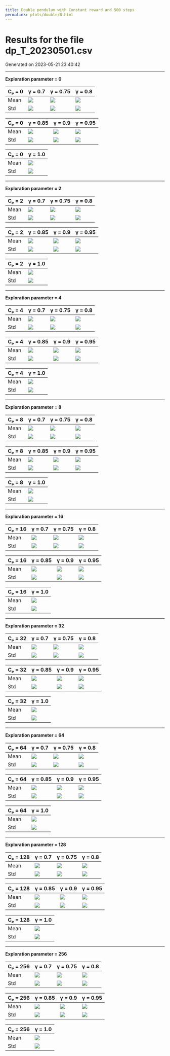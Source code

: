 ```yaml
---
title: Double pendulum with Constant reward and 500 steps
permalink: plots/double/B.html
---
```

# Results for the file dp_T_20230501.csv 

Generated on 2023-05-21 23:40:42

---

**Exploration parameter = 0**

| Cₚ = 0 | γ = 0.7 | γ = 0.75 | γ = 0.8 | 
| --- | --- | --- | --- | 
| Mean | ![](fig/dp_T/mean_g_0.7_cp_0.png) | ![](fig/dp_T/mean_g_0.75_cp_0.png) | ![](fig/dp_T/mean_g_0.8_cp_0.png) | 
| Std | ![](fig/dp_T/std_g_0.7_cp_0.png) | ![](fig/dp_T/std_g_0.75_cp_0.png) | ![](fig/dp_T/std_g_0.8_cp_0.png) | 

| Cₚ = 0 | γ = 0.85 | γ = 0.9 | γ = 0.95 | 
| --- | --- | --- | --- | 
| Mean | ![](fig/dp_T/mean_g_0.85_cp_0.png) | ![](fig/dp_T/mean_g_0.9_cp_0.png) | ![](fig/dp_T/mean_g_0.95_cp_0.png) | 
| Std | ![](fig/dp_T/std_g_0.85_cp_0.png) | ![](fig/dp_T/std_g_0.9_cp_0.png) | ![](fig/dp_T/std_g_0.95_cp_0.png) | 

| Cₚ = 0 | γ = 1.0 | 
| --- | --- | 
| Mean | ![](fig/dp_T/mean_g_1.0_cp_0.png) | 
| Std | ![](fig/dp_T/std_g_1.0_cp_0.png) | 

---

**Exploration parameter = 2**

| Cₚ = 2 | γ = 0.7 | γ = 0.75 | γ = 0.8 | 
| --- | --- | --- | --- | 
| Mean | ![](fig/dp_T/mean_g_0.7_cp_2.png) | ![](fig/dp_T/mean_g_0.75_cp_2.png) | ![](fig/dp_T/mean_g_0.8_cp_2.png) | 
| Std | ![](fig/dp_T/std_g_0.7_cp_2.png) | ![](fig/dp_T/std_g_0.75_cp_2.png) | ![](fig/dp_T/std_g_0.8_cp_2.png) | 

| Cₚ = 2 | γ = 0.85 | γ = 0.9 | γ = 0.95 | 
| --- | --- | --- | --- | 
| Mean | ![](fig/dp_T/mean_g_0.85_cp_2.png) | ![](fig/dp_T/mean_g_0.9_cp_2.png) | ![](fig/dp_T/mean_g_0.95_cp_2.png) | 
| Std | ![](fig/dp_T/std_g_0.85_cp_2.png) | ![](fig/dp_T/std_g_0.9_cp_2.png) | ![](fig/dp_T/std_g_0.95_cp_2.png) | 

| Cₚ = 2 | γ = 1.0 | 
| --- | --- | 
| Mean | ![](fig/dp_T/mean_g_1.0_cp_2.png) | 
| Std | ![](fig/dp_T/std_g_1.0_cp_2.png) | 

---

**Exploration parameter = 4**

| Cₚ = 4 | γ = 0.7 | γ = 0.75 | γ = 0.8 | 
| --- | --- | --- | --- | 
| Mean | ![](fig/dp_T/mean_g_0.7_cp_4.png) | ![](fig/dp_T/mean_g_0.75_cp_4.png) | ![](fig/dp_T/mean_g_0.8_cp_4.png) | 
| Std | ![](fig/dp_T/std_g_0.7_cp_4.png) | ![](fig/dp_T/std_g_0.75_cp_4.png) | ![](fig/dp_T/std_g_0.8_cp_4.png) | 

| Cₚ = 4 | γ = 0.85 | γ = 0.9 | γ = 0.95 | 
| --- | --- | --- | --- | 
| Mean | ![](fig/dp_T/mean_g_0.85_cp_4.png) | ![](fig/dp_T/mean_g_0.9_cp_4.png) | ![](fig/dp_T/mean_g_0.95_cp_4.png) | 
| Std | ![](fig/dp_T/std_g_0.85_cp_4.png) | ![](fig/dp_T/std_g_0.9_cp_4.png) | ![](fig/dp_T/std_g_0.95_cp_4.png) | 

| Cₚ = 4 | γ = 1.0 | 
| --- | --- | 
| Mean | ![](fig/dp_T/mean_g_1.0_cp_4.png) | 
| Std | ![](fig/dp_T/std_g_1.0_cp_4.png) | 

---

**Exploration parameter = 8**

| Cₚ = 8 | γ = 0.7 | γ = 0.75 | γ = 0.8 | 
| --- | --- | --- | --- | 
| Mean | ![](fig/dp_T/mean_g_0.7_cp_8.png) | ![](fig/dp_T/mean_g_0.75_cp_8.png) | ![](fig/dp_T/mean_g_0.8_cp_8.png) | 
| Std | ![](fig/dp_T/std_g_0.7_cp_8.png) | ![](fig/dp_T/std_g_0.75_cp_8.png) | ![](fig/dp_T/std_g_0.8_cp_8.png) | 

| Cₚ = 8 | γ = 0.85 | γ = 0.9 | γ = 0.95 | 
| --- | --- | --- | --- | 
| Mean | ![](fig/dp_T/mean_g_0.85_cp_8.png) | ![](fig/dp_T/mean_g_0.9_cp_8.png) | ![](fig/dp_T/mean_g_0.95_cp_8.png) | 
| Std | ![](fig/dp_T/std_g_0.85_cp_8.png) | ![](fig/dp_T/std_g_0.9_cp_8.png) | ![](fig/dp_T/std_g_0.95_cp_8.png) | 

| Cₚ = 8 | γ = 1.0 | 
| --- | --- | 
| Mean | ![](fig/dp_T/mean_g_1.0_cp_8.png) | 
| Std | ![](fig/dp_T/std_g_1.0_cp_8.png) | 

---

**Exploration parameter = 16**

| Cₚ = 16 | γ = 0.7 | γ = 0.75 | γ = 0.8 | 
| --- | --- | --- | --- | 
| Mean | ![](fig/dp_T/mean_g_0.7_cp_16.png) | ![](fig/dp_T/mean_g_0.75_cp_16.png) | ![](fig/dp_T/mean_g_0.8_cp_16.png) | 
| Std | ![](fig/dp_T/std_g_0.7_cp_16.png) | ![](fig/dp_T/std_g_0.75_cp_16.png) | ![](fig/dp_T/std_g_0.8_cp_16.png) | 

| Cₚ = 16 | γ = 0.85 | γ = 0.9 | γ = 0.95 | 
| --- | --- | --- | --- | 
| Mean | ![](fig/dp_T/mean_g_0.85_cp_16.png) | ![](fig/dp_T/mean_g_0.9_cp_16.png) | ![](fig/dp_T/mean_g_0.95_cp_16.png) | 
| Std | ![](fig/dp_T/std_g_0.85_cp_16.png) | ![](fig/dp_T/std_g_0.9_cp_16.png) | ![](fig/dp_T/std_g_0.95_cp_16.png) | 

| Cₚ = 16 | γ = 1.0 | 
| --- | --- | 
| Mean | ![](fig/dp_T/mean_g_1.0_cp_16.png) | 
| Std | ![](fig/dp_T/std_g_1.0_cp_16.png) | 

---

**Exploration parameter = 32**

| Cₚ = 32 | γ = 0.7 | γ = 0.75 | γ = 0.8 | 
| --- | --- | --- | --- | 
| Mean | ![](fig/dp_T/mean_g_0.7_cp_32.png) | ![](fig/dp_T/mean_g_0.75_cp_32.png) | ![](fig/dp_T/mean_g_0.8_cp_32.png) | 
| Std | ![](fig/dp_T/std_g_0.7_cp_32.png) | ![](fig/dp_T/std_g_0.75_cp_32.png) | ![](fig/dp_T/std_g_0.8_cp_32.png) | 

| Cₚ = 32 | γ = 0.85 | γ = 0.9 | γ = 0.95 | 
| --- | --- | --- | --- | 
| Mean | ![](fig/dp_T/mean_g_0.85_cp_32.png) | ![](fig/dp_T/mean_g_0.9_cp_32.png) | ![](fig/dp_T/mean_g_0.95_cp_32.png) | 
| Std | ![](fig/dp_T/std_g_0.85_cp_32.png) | ![](fig/dp_T/std_g_0.9_cp_32.png) | ![](fig/dp_T/std_g_0.95_cp_32.png) | 

| Cₚ = 32 | γ = 1.0 | 
| --- | --- | 
| Mean | ![](fig/dp_T/mean_g_1.0_cp_32.png) | 
| Std | ![](fig/dp_T/std_g_1.0_cp_32.png) | 

---

**Exploration parameter = 64**

| Cₚ = 64 | γ = 0.7 | γ = 0.75 | γ = 0.8 | 
| --- | --- | --- | --- | 
| Mean | ![](fig/dp_T/mean_g_0.7_cp_64.png) | ![](fig/dp_T/mean_g_0.75_cp_64.png) | ![](fig/dp_T/mean_g_0.8_cp_64.png) | 
| Std | ![](fig/dp_T/std_g_0.7_cp_64.png) | ![](fig/dp_T/std_g_0.75_cp_64.png) | ![](fig/dp_T/std_g_0.8_cp_64.png) | 

| Cₚ = 64 | γ = 0.85 | γ = 0.9 | γ = 0.95 | 
| --- | --- | --- | --- | 
| Mean | ![](fig/dp_T/mean_g_0.85_cp_64.png) | ![](fig/dp_T/mean_g_0.9_cp_64.png) | ![](fig/dp_T/mean_g_0.95_cp_64.png) | 
| Std | ![](fig/dp_T/std_g_0.85_cp_64.png) | ![](fig/dp_T/std_g_0.9_cp_64.png) | ![](fig/dp_T/std_g_0.95_cp_64.png) | 

| Cₚ = 64 | γ = 1.0 | 
| --- | --- | 
| Mean | ![](fig/dp_T/mean_g_1.0_cp_64.png) | 
| Std | ![](fig/dp_T/std_g_1.0_cp_64.png) | 

---

**Exploration parameter = 128**

| Cₚ = 128 | γ = 0.7 | γ = 0.75 | γ = 0.8 | 
| --- | --- | --- | --- | 
| Mean | ![](fig/dp_T/mean_g_0.7_cp_128.png) | ![](fig/dp_T/mean_g_0.75_cp_128.png) | ![](fig/dp_T/mean_g_0.8_cp_128.png) | 
| Std | ![](fig/dp_T/std_g_0.7_cp_128.png) | ![](fig/dp_T/std_g_0.75_cp_128.png) | ![](fig/dp_T/std_g_0.8_cp_128.png) | 

| Cₚ = 128 | γ = 0.85 | γ = 0.9 | γ = 0.95 | 
| --- | --- | --- | --- | 
| Mean | ![](fig/dp_T/mean_g_0.85_cp_128.png) | ![](fig/dp_T/mean_g_0.9_cp_128.png) | ![](fig/dp_T/mean_g_0.95_cp_128.png) | 
| Std | ![](fig/dp_T/std_g_0.85_cp_128.png) | ![](fig/dp_T/std_g_0.9_cp_128.png) | ![](fig/dp_T/std_g_0.95_cp_128.png) | 

| Cₚ = 128 | γ = 1.0 | 
| --- | --- | 
| Mean | ![](fig/dp_T/mean_g_1.0_cp_128.png) | 
| Std | ![](fig/dp_T/std_g_1.0_cp_128.png) | 

---

**Exploration parameter = 256**

| Cₚ = 256 | γ = 0.7 | γ = 0.75 | γ = 0.8 | 
| --- | --- | --- | --- | 
| Mean | ![](fig/dp_T/mean_g_0.7_cp_256.png) | ![](fig/dp_T/mean_g_0.75_cp_256.png) | ![](fig/dp_T/mean_g_0.8_cp_256.png) | 
| Std | ![](fig/dp_T/std_g_0.7_cp_256.png) | ![](fig/dp_T/std_g_0.75_cp_256.png) | ![](fig/dp_T/std_g_0.8_cp_256.png) | 

| Cₚ = 256 | γ = 0.85 | γ = 0.9 | γ = 0.95 | 
| --- | --- | --- | --- | 
| Mean | ![](fig/dp_T/mean_g_0.85_cp_256.png) | ![](fig/dp_T/mean_g_0.9_cp_256.png) | ![](fig/dp_T/mean_g_0.95_cp_256.png) | 
| Std | ![](fig/dp_T/std_g_0.85_cp_256.png) | ![](fig/dp_T/std_g_0.9_cp_256.png) | ![](fig/dp_T/std_g_0.95_cp_256.png) | 

| Cₚ = 256 | γ = 1.0 | 
| --- | --- | 
| Mean | ![](fig/dp_T/mean_g_1.0_cp_256.png) | 
| Std | ![](fig/dp_T/std_g_1.0_cp_256.png) | 

